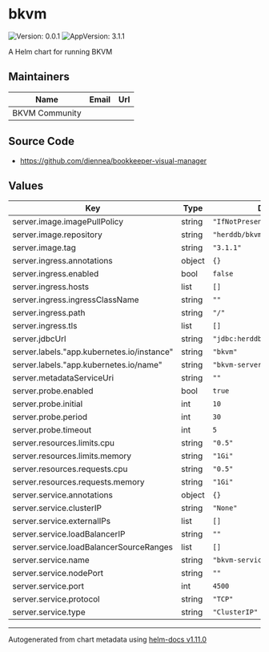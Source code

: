 # bkvm

![Version: 0.0.1](https://img.shields.io/badge/Version-0.0.1-informational?style=flat-square) ![AppVersion: 3.1.1](https://img.shields.io/badge/AppVersion-3.1.1-informational?style=flat-square)

A Helm chart for running BKVM

## Maintainers

| Name | Email | Url |
| ---- | ------ | --- |
| BKVM Community |  |  |

## Source Code

* <https://github.com/diennea/bookkeeper-visual-manager>

## Values

| Key | Type | Default | Description |
|-----|------|---------|-------------|
| server.image.imagePullPolicy | string | `"IfNotPresent"` |  |
| server.image.repository | string | `"herddb/bkvm"` |  |
| server.image.tag | string | `"3.1.1"` |  |
| server.ingress.annotations | object | `{}` |  |
| server.ingress.enabled | bool | `false` |  |
| server.ingress.hosts | list | `[]` |  |
| server.ingress.ingressClassName | string | `""` |  |
| server.ingress.path | string | `"/"` |  |
| server.ingress.tls | list | `[]` |  |
| server.jdbcUrl | string | `"jdbc:herddb:local:temporary"` |  |
| server.labels."app.kubernetes.io/instance" | string | `"bkvm"` |  |
| server.labels."app.kubernetes.io/name" | string | `"bkvm-server"` |  |
| server.metadataServiceUri | string | `""` |  |
| server.probe.enabled | bool | `true` |  |
| server.probe.initial | int | `10` |  |
| server.probe.period | int | `30` |  |
| server.probe.timeout | int | `5` |  |
| server.resources.limits.cpu | string | `"0.5"` |  |
| server.resources.limits.memory | string | `"1Gi"` |  |
| server.resources.requests.cpu | string | `"0.5"` |  |
| server.resources.requests.memory | string | `"1Gi"` |  |
| server.service.annotations | object | `{}` |  |
| server.service.clusterIP | string | `"None"` |  |
| server.service.externalIPs | list | `[]` |  |
| server.service.loadBalancerIP | string | `""` |  |
| server.service.loadBalancerSourceRanges | list | `[]` |  |
| server.service.name | string | `"bkvm-service"` |  |
| server.service.nodePort | string | `""` |  |
| server.service.port | int | `4500` |  |
| server.service.protocol | string | `"TCP"` |  |
| server.service.type | string | `"ClusterIP"` |  |

----------------------------------------------
Autogenerated from chart metadata using [helm-docs v1.11.0](https://github.com/norwoodj/helm-docs/releases/v1.11.0)
